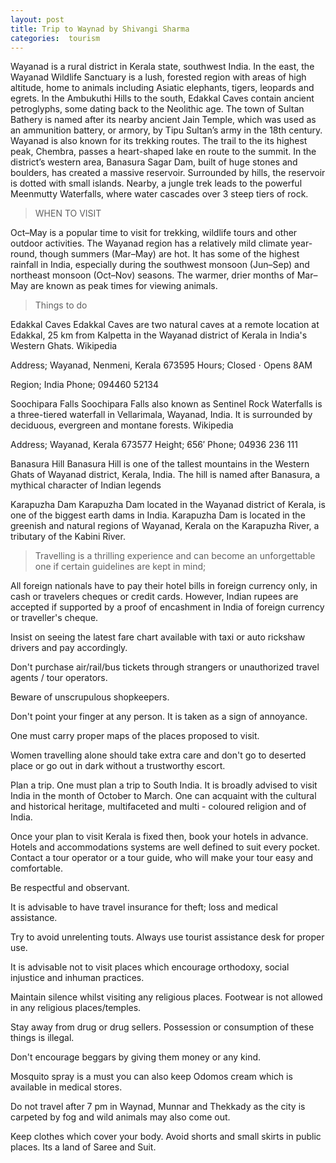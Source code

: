 ```yaml
---
layout: post
title: Trip to Waynad by Shivangi Sharma
categories:  tourism
---
```


Wayanad is a rural district in Kerala state, southwest India. In the east, the Wayanad Wildlife Sanctuary is a lush, forested region with areas of high altitude, home to animals including Asiatic elephants, tigers, leopards and egrets. In the Ambukuthi Hills to the south, Edakkal Caves contain ancient petroglyphs, some dating back to the Neolithic age.
The town of Sultan Bathery is named after its nearby ancient Jain Temple, which was used as an ammunition battery, or armory, by Tipu Sultan’s army in the 18th century. Wayanad is also known for its trekking routes. The trail to the its highest peak, Chembra, passes a heart-shaped lake en route to the summit. In the district’s western area, Banasura Sagar Dam, built of huge stones and boulders, has created a massive reservoir. Surrounded by hills, the reservoir is dotted with small islands. Nearby, a jungle trek leads to the powerful Meenmutty Waterfalls, where water cascades over 3 steep tiers of rock.


> WHEN TO VISIT


Oct–May is a popular time to visit for trekking, wildlife tours and other outdoor activities. The Wayanad region has a relatively mild climate year-round, though summers (Mar–May) are hot. It has some of the highest rainfall in India, especially during the southwest monsoon (Jun–Sep) and northeast monsoon (Oct–Nov) seasons. The warmer, drier months of Mar–May are known as peak times for viewing animals.


> Things to do

Edakkal Caves
Edakkal Caves are two natural caves at a remote location at Edakkal, 25 km from Kalpetta in the Wayanad district of Kerala in India's Western Ghats. Wikipedia

Address; Wayanad, Nenmeni, Kerala 673595
Hours; 
Closed ⋅ Opens 8AM

Region; India
Phone; 094460 52134

Soochipara Falls
Soochipara Falls also known as Sentinel Rock Waterfalls is a three-tiered waterfall in Vellarimala, Wayanad, India. It is surrounded by deciduous, evergreen and montane forests. Wikipedia

Address; Wayanad, Kerala 673577
Height; 656′
Phone; 04936 236 111

Banasura Hill 
Banasura Hill is one of the tallest mountains in the Western Ghats of Wayanad district, Kerala, India. The hill is named after Banasura, a mythical character of Indian legends

Karapuzha Dam
Karapuzha Dam located in the Wayanad district of Kerala, is one of the biggest earth dams in India. Karapuzha Dam is located in the greenish and natural regions of Wayanad, Kerala on the Karapuzha River, a tributary of the Kabini River.





> Travelling is a thrilling experience and can become an unforgettable one if certain guidelines are kept in mind;



All foreign nationals have to pay their hotel bills in foreign currency only, in cash or travelers cheques or credit cards. However, Indian rupees are accepted if supported by a proof of encashment in India of foreign currency or traveller's cheque.

Insist on seeing the latest fare chart available with taxi or auto rickshaw drivers and pay accordingly.

Don't purchase air/rail/bus tickets through strangers or unauthorized travel agents / tour operators.

Beware of unscrupulous shopkeepers.

Don't point your finger at any person. It is taken as a sign of annoyance.

One must carry proper maps of the places proposed to visit.

Women travelling alone should take extra care and don't go to deserted place or go out in dark without a trustworthy escort.

Plan a trip. One must plan a trip to South India. It is broadly advised to visit India in the month of October to March. One can acquaint with the cultural and historical heritage, multifaceted and multi - coloured religion and of India.

Once your plan to visit Kerala is fixed then, book your hotels in advance. Hotels and accommodations systems are well defined to suit every pocket. Contact a tour operator or a tour guide, who will make your tour easy and comfortable.

Be respectful and observant.

It is advisable to have travel insurance for theft; loss and medical assistance.

Try to avoid unrelenting touts. Always use tourist assistance desk for proper use.

It is advisable not to visit places which encourage orthodoxy, social injustice and inhuman practices.

Maintain silence whilst visiting any religious places. Footwear is not allowed in any religious places/temples.

Stay away from drug or drug sellers. Possession or consumption of these things is illegal.

Don't encourage beggars by giving them money or any kind.

Mosquito spray is a must you can also keep Odomos cream which is available in medical stores.

Do not travel after 7 pm in Waynad, Munnar and Thekkady as the city is carpeted by fog and wild animals may also come out.

Keep clothes which cover your body. Avoid shorts and small skirts in public places. Its a land of Saree and Suit. 